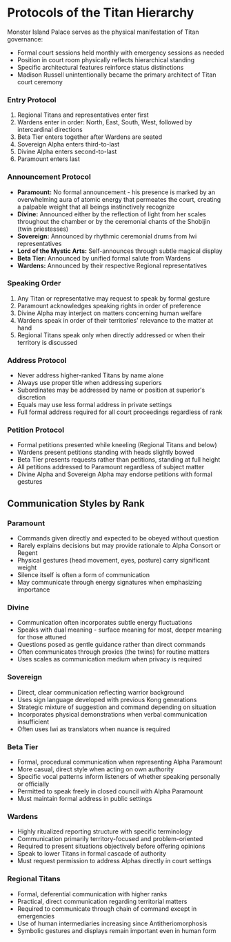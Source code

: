 # Protocols of the Titan Hierarchy

Monster Island Palace serves as the physical manifestation of Titan governance:

- Formal court sessions held monthly with emergency sessions as needed
- Position in court room physically reflects hierarchical standing
- Specific architectural features reinforce status distinctions
- Madison Russell unintentionally became the primary architect of Titan court ceremony

### Entry Protocol

1. Regional Titans and representatives enter first
2. Wardens enter in order: North, East, South, West, followed by intercardinal directions
3. Beta Tier enters together after Wardens are seated
4. Sovereign Alpha enters third-to-last
5. Divine Alpha enters second-to-last
6. Paramount enters last

### Announcement Protocol

- **Paramount:** No formal announcement - his presence is marked by an overwhelming aura of atomic energy that permeates the court, creating a palpable weight that all beings instinctively recognize
- **Divine:** Announced either by the reflection of light from her scales throughout the chamber or by the ceremonial chants of the Shobijin (twin priestesses)
- **Sovereign:** Announced by rhythmic ceremonial drums from Iwi representatives
- **Lord of the Mystic Arts:** Self-announces through subtle magical display
- **Beta Tier:** Announced by unified formal salute from Wardens
- **Wardens:** Announced by their respective Regional representatives

### Speaking Order

1. Any Titan or representative may request to speak by formal gesture
2. Paramount acknowledges speaking rights in order of preference
3. Divine Alpha may interject on matters concerning human welfare
4. Wardens speak in order of their territories' relevance to the matter at hand
5. Regional Titans speak only when directly addressed or when their territory is discussed

### Address Protocol

- Never address higher-ranked Titans by name alone
- Always use proper title when addressing superiors
- Subordinates may be addressed by name or position at superior's discretion
- Equals may use less formal address in private settings
- Full formal address required for all court proceedings regardless of rank

### Petition Protocol

- Formal petitions presented while kneeling (Regional Titans and below)
- Wardens present petitions standing with heads slightly bowed
- Beta Tier presents requests rather than petitions, standing at full height
- All petitions addressed to Paramount regardless of subject matter
- Divine Alpha and Sovereign Alpha may endorse petitions with formal gestures

## Communication Styles by Rank

### Paramount

- Commands given directly and expected to be obeyed without question
- Rarely explains decisions but may provide rationale to Alpha Consort or Regent
- Physical gestures (head movement, eyes, posture) carry significant weight
- Silence itself is often a form of communication
- May communicate through energy signatures when emphasizing importance

### Divine

- Communication often incorporates subtle energy fluctuations
- Speaks with dual meaning - surface meaning for most, deeper meaning for those attuned
- Questions posed as gentle guidance rather than direct commands
- Often communicates through proxies (the twins) for routine matters
- Uses scales as communication medium when privacy is required

### Sovereign

- Direct, clear communication reflecting warrior background
- Uses sign language developed with previous Kong generations
- Strategic mixture of suggestion and command depending on situation
- Incorporates physical demonstrations when verbal communication insufficient
- Often uses Iwi as translators when nuance is required

### Beta Tier

- Formal, procedural communication when representing Alpha Paramount
- More casual, direct style when acting on own authority
- Specific vocal patterns inform listeners of whether speaking personally or officially
- Permitted to speak freely in closed council with Alpha Paramount
- Must maintain formal address in public settings

### Wardens

- Highly ritualized reporting structure with specific terminology
- Communication primarily territory-focused and problem-oriented
- Required to present situations objectively before offering opinions
- Speak to lower Titans in formal cascade of authority
- Must request permission to address Alphas directly in court settings

### Regional Titans

- Formal, deferential communication with higher ranks
- Practical, direct communication regarding territorial matters
- Required to communicate through chain of command except in emergencies
- Use of human intermediaries increasing since Antitheriomorphosis
- Symbolic gestures and displays remain important even in human form